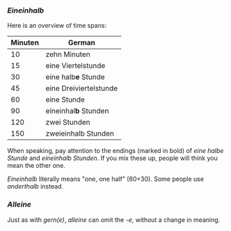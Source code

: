 ### _Eineinhalb_

Here is an overview of time spans:

| Minuten | German                 |
| ------- | ---------------------- |
| 10      | zehn Minuten           |
| 15      | eine Viertelstunde     |
| 30      | eine halb**e** Stunde  |
| 45      | eine Dreiviertelstunde |
| 60      | eine Stunde            |
| 90      | eineinhal**b** Stunden |
| 120     | zwei Stunden           |
| 150     | zweieinhalb Stunden    |

When speaking, pay attention to the endings (marked in bold) of _eine halbe Stunde_ and _eineinhalb Stunden_. If you mix these up, people will think you mean the other one.

_Eineinhalb_ literally means "one, one half" (60+30). Some people use _anderthalb_ instead.

### _Alleine_

Just as with _gern(e)_, _alleine_ can omit the _-e_, without a change in meaning.
